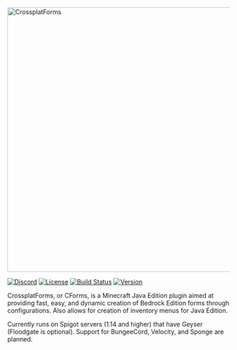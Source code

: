 <img alt="CrossplatForms" width="600" src="https://gist.githubusercontent.com/Konicai/51c046ebbe11e0ce691315434f45266d/raw/37c244a13fd99e6df5a72fd19d34e140a1350d60/crossplatforms.svg" /> 

[![Discord](https://img.shields.io/discord/853331530004299807?color=7289da&label=discord&logo=discord&logoColor=white)](https://discord.gg/M2SvqCu4e9)
[![License](https://img.shields.io/badge/License-GPL-orange)](https://github.com/ProjectG-Plugins/GeyserUpdater/blob/master/LICENSE)
[![Build Status](https://ci.projectg.dev/job/CrossplatForms/job/main/badge/icon)](https://ci.projectg.dev/job/CrossplatForms/job/main/)
[![Version](https://img.shields.io/badge/version-0.3.0-blue)](https://github.com/ProjectG-Plugins/CrossplatForms/actions/workflows/push-master.yml)

CrossplatForms, or CForms, is a Minecraft Java Edition plugin aimed at providing fast, easy, and dynamic creation of Bedrock Edition forms through configurations. Also allows for creation of inventory menus for Java Edition.

Currently runs on Spigot servers (1.14 and higher) that have Geyser (Floodgate is optional). Support for BungeeCord, Velocity, and Sponge are planned. 
